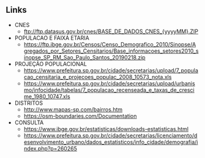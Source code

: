 
## Links
* CNES
  * ftp://ftp.datasus.gov.br/cnes/BASE_DE_DADOS_CNES_{yyyyMM}.ZIP
* POPULACAO E FAIXA ETARIA
  * https://ftp.ibge.gov.br/Censos/Censo_Demografico_2010/Sinopse/Agregados_por_Setores_Censitarios/Base_informacoes_setores2010_sinopse_SP_RM_Sao_Paulo_Santos_20190218.zip
* PROJEÇÃO POPULACIONAL
  * https://www.prefeitura.sp.gov.br/cidade/secretarias/upload/7_populacao_censitaria_e_projecoes_populac_2008_10573_nota.xls
  * https://www.prefeitura.sp.gov.br/cidade/secretarias/upload/urbanismo/infocidade/tabelas/7_populacao_recenseada_e_taxas_de_crescime_1980_10747.xls
* DISTRITOS
  * http://www.mapas-sp.com/bairros.htm
  * https://osm-boundaries.com/Documentation
* CONSULTA
  * https://www.ibge.gov.br/estatisticas/downloads-estatisticas.html
  * https://www.prefeitura.sp.gov.br/cidade/secretarias/licenciamento/desenvolvimento_urbano/dados_estatisticos/info_cidade/demografia/index.php?p=260265
